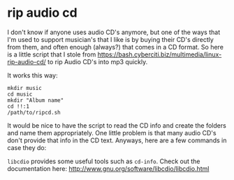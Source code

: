 # rip audio cd
I don't know if anyone uses audio CD's anymore, but one of the ways that I'm used to support musician's that I like is by buying their CD's directly from them, and often enough (always?) that comes in a CD format. So here is a little script that I stole from https://bash.cyberciti.biz/multimedia/linux-rip-audio-cd/ to rip Audio CD's into mp3 quickly.

It works this way:

    mkdir music
    cd music
    mkdir "Album name"
    cd !!:1
    /path/to/ripcd.sh

It would be nice to have the script to read the CD info and create the folders and name them appropriately. One little problem is that many audio CD's don't provide that info in the CD text. Anyways, here are a few commands in case they do:

`libcdio` provides some useful tools such as `cd-info`. Check out the documentation here: http://www.gnu.org/software/libcdio/libcdio.html
